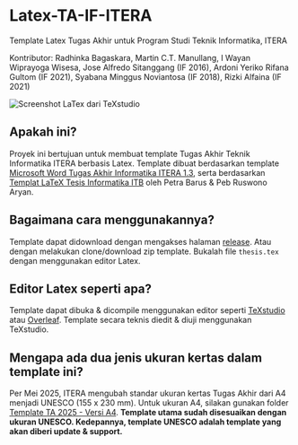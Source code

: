 # Latex-TA-IF-ITERA
Template Latex Tugas Akhir untuk Program Studi Teknik Informatika, ITERA

Kontributor: Radhinka Bagaskara, Martin C.T. Manullang, I Wayan Wiprayoga Wisesa, Jose Alfredo Sitanggang (IF 2016), Ardoni Yeriko Rifana Gultom (IF 2021), Syabana Minggus Noviantosa (IF 2018), Rizki Alfaina (IF 2021)

![Screenshot LaTex dari TeXstudio](ss.jpg)

## Apakah ini?

Proyek ini bertujuan untuk membuat template Tugas Akhir Teknik Informatika ITERA berbasis Latex. Template dibuat berdasarkan template [Microsoft Word Tugas Akhir Informatika ITERA 1.3](https://docs.google.com/document/d/1SYtSpRevbRvscXIJRAxuT41kJqqzsHyw/edit?usp=sharing&ouid=103935211052656359121&rtpof=true&sd=true), serta berdasarkan [Templat LaTeX Tesis Informatika ITB](https://github.com/petrabarus/if-itb-latex) oleh Petra Barus & Peb Ruswono Aryan.

## Bagaimana cara menggunakannya?

Template dapat didownload dengan mengakses halaman [release](https://github.com/rdhnk/Latex-TA-IF-ITERA/releases). Atau dengan melakukan clone/download zip template. Bukalah file `thesis.tex` dengan menggunakan editor Latex.

## Editor Latex seperti apa?

Template dapat dibuka & dicompile menggunakan editor seperti [TeXstudio](https://www.texstudio.org/) atau [Overleaf](https://www.overleaf.com). Template secara teknis diedit & diuji menggunakan TeXstudio.

## Mengapa ada dua jenis ukuran kertas dalam template ini?

Per Mei 2025, ITERA mengubah standar ukuran kertas Tugas Akhir dari A4 menjadi UNESCO (155 x 230 mm). Untuk ukuran A4, silakan gunakan folder [Template TA 2025 - Versi A4](Template%20TA%202025%20-%20Versi%20A4). **Template utama sudah disesuaikan dengan ukuran UNESCO. Kedepannya, template UNESCO adalah template yang akan diberi update & support.**

